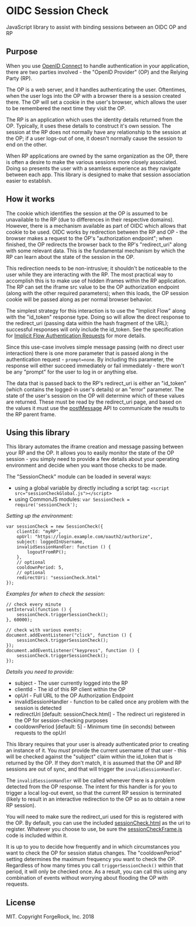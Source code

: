 # OIDC Session Check

JavaScript library to assist with binding sessions between an OIDC OP and RP

## Purpose

When you use [OpenID Connect](https://openid.net/specs/openid-connect-core-1_0.html) to handle authentication in your application, there are two parties involved - the "OpenID Provider" (OP) and the Relying Party (RP).

The OP is a web server, and it handles authenticating the user. Oftentimes, when the user logs into the OP with a browser there is a session created there. The OP will set a cookie in the user's browser, which allows the user to be remembered the next time they visit the OP.

The RP is an application which uses the identity details returned from the OP. Typically, it uses these details to construct it's own session. The session at the RP does not normally have any relationship to the session at the OP; if a user logs-out of one, it doesn't normally cause the session to end on the other.

When RP applications are owned by the same organization as the OP, there is often a desire to make the various sessions more closely associated. Doing so presents the user with a seamless experience as they navigate between each app. This library is designed to make that session association easier to establish.

## How it works

The cookie which identifies the session at the OP is assumed to be unavailable to the RP (due to differences in their respective domains). However, there is a mechanism available as part of OIDC which allows that cookie to be used. OIDC works by redirection between the RP and OP - the browser makes a request to the OP's "authorization endpoint"; when finished, the OP redirects the browser back to the RP's "redirect_uri" along with some relevant data. This is the fundamental mechanism by which the RP can learn about the state of the session in the OP.

This redirection needs to be non-intrusive; it shouldn't be noticeable to the user while they are interacting with the RP. The most practical way to accomplish this is to make use of hidden iframes within the RP application. The RP can set the iframe src value to be the OP authorization endpoint (along with the other required parameters); when this loads, the OP session cookie will be passed along as per normal browser behavior.

The simplest strategy for this interaction is to use the "Implicit Flow" along with the "id_token" response type. Doing so will allow the direct response to the redirect_uri (passing data within the hash fragment of the URL); successful responses will only include the id_token. See the specification for [Implicit Flow Authentication Requests](https://openid.net/specs/openid-connect-core-1_0.html#rfc.section.3.2.2.1) for more details.

Since this use-case involves simple message passing (with no direct user interaction) there is one more parameter that is passed along in the authentication request - `prompt=none`. By including this parameter, the response will either succeed immediately or fail immediately - there won't be any "prompt" for the user to log in or anything else.

The data that is passed back to the RP's redirect_uri is either an "id_token" (which contains the logged-in user's details) or an "error" parameter. The state of the user's session on the OP will determine which of these values are returned. These must be read by the redirect_uri page, and based on the values it must use the [postMessage](https://developer.mozilla.org/en-US/docs/Web/API/Window/postMessage) API to communicate the results to the RP parent frame.

## Using this library

This library automates the iframe creation and message passing between your RP and the OP. It allows you to easily monitor the state of the OP session - you simply need to provide a few details about your operating environment and decide when you want those checks to be made.

The "SessionCheck" module can be loaded in several ways:
 - using a global variable by directly including a script tag: `<script src="sessionCheckGlobal.js"></script>`
 - using CommonJS modules: `var SessionCheck = require('sessionCheck');`

*Setting up the environment:*

    var sessionCheck = new SessionCheck({
        clientId: "myRP",
        opUrl: "https://login.example.com/oauth2/authorize",
        subject: loggedInUsername,
        invalidSessionHandler: function () {
            logoutFromRP();
        },
        // optional
        cooldownPeriod: 5,
        // optional
        redirectUri: "sessionCheck.html"
    });

*Examples for when to check the session:*

    // check every minute
    setInterval(function () {
        sessionCheck.triggerSessionCheck();
    }, 60000);

    // check with various events:
    document.addEventListener("click", function () {
        sessionCheck.triggerSessionCheck();
    });
    document.addEventListener("keypress", function () {
        sessionCheck.triggerSessionCheck();
    });

*Details you need to provide:*

 - subject - The user currently logged into the RP
 - clientId - The id of this RP client within the OP
 - opUrl - Full URL to the OP Authorization Endpoint
 - invalidSessionHandler - function to be called once any problem with the session is detected
 - redirectUri [default: sessionCheck.html] - The redirect uri registered in the OP for session-checking purposes
 - cooldownPeriod [default: 5] - Minimum time (in seconds) between requests to the opUrl

This library requires that your user is already authenticated prior to creating an instance of it. You *must* provide the current username of that user - this will be checked against the "subject" claim within the id_token that is returned by the OP. If they don't match, it is assumed that the OP and RP sessions are out of sync, and that will trigger the `invalidSessionHandler`.

The `invalidSessionHandler` will be called whenever there is a problem detected from the OP response. The intent for this handler is for you to trigger a local log-out event, so that the current RP session is terminated (likely to result in an interactive redirection to the OP so as to obtain a new RP session).

You will need to make sure the redirect_uri used for this is registered with the OP. By default, you can use the included [sessionCheck.html](./sessionCheck.html) as the uri to register. Whatever you choose to use, be sure the [sessionCheckFrame.js](./sessionCheckFrame.js) code is included within it.

It is up to you to decide how frequently and in which circumstances you want to check the OP for session status changes. The "cooldownPeriod" setting determines the maximum frequency you want to check the OP. Regardless of how many times you call `triggerSessionCheck()` within that period, it will only be checked once. As a result, you can call this using any combination of events without worrying about flooding the OP with requests.

## License

MIT. Copyright ForgeRock, Inc. 2018
